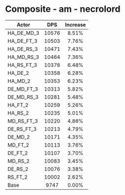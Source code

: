 # Composite - am - necrolord
| Actor | DPS | Increase |
|---|:---:|:---:|
|HA_DE_MD_3|10576|8.51%|
|HA_DE_FT_3|10503|7.76%|
|HA_DE_RS_3|10471|7.43%|
|HA_MD_RS_3|10464|7.36%|
|HA_RS_FT_3|10378|6.48%|
|HA_DE_2|10358|6.28%|
|HA_MD_2|10353|6.23%|
|DE_MD_FT_3|10313|5.82%|
|DE_MD_RS_3|10281|5.48%|
|HA_FT_2|10259|5.26%|
|HA_RS_2|10235|5.01%|
|MD_RS_FT_3|10220|4.86%|
|DE_RS_FT_3|10213|4.79%|
|DE_MD_2|10171|4.35%|
|MD_FT_2|10113|3.76%|
|DE_FT_2|10107|3.70%|
|MD_RS_2|10083|3.45%|
|DE_RS_2|10076|3.38%|
|RS_FT_2|10002|2.62%|
|Base|9747|0.00%|
